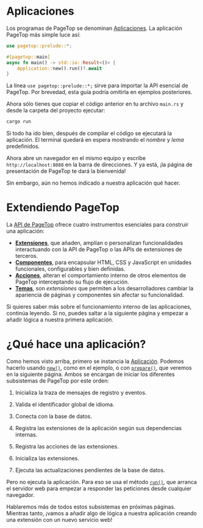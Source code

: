 # Aplicaciones

Los programas de PageTop se denominan [Aplicaciones](https://docs.rs/pagetop/latest/pagetop/app/struct.Application.html). La aplicación PageTop más simple luce así:

```rust
use pagetop::prelude::*;

#[pagetop::main]
async fn main() -> std::io::Result<()> {
    Application::new().run()?.await
}
```

La línea `use pagetop::prelude::*;` sirve para importar la API esencial de PageTop. Por brevedad, esta guía podría omitirla en ejemplos posteriores.

Ahora sólo tienes que copiar el código anterior en tu archivo `main.rs` y desde la carpeta del proyecto ejecutar:

```bash
cargo run
```

Si todo ha ido bien, después de compilar el código se ejecutará la aplicación. El terminal quedará en espera mostrando el *nombre* y *lema* predefinidos.

Ahora abre un navegador en el mismo equipo y escribe `http://localhost:8088` en la barra de direcciones. Y ya está, ¡la página de presentación de PageTop te dará la bienvenida!

Sin embargo, aún no hemos indicado a nuestra aplicación qué hacer.


# Extendiendo PageTop

La [API de PageTop](https://docs.rs/pagetop) ofrece cuatro instrumentos esenciales para construir una aplicación:

  - [**Extensiones**](extensions.md), que añaden, amplían o personalizan funcionalidades interactuando con la API de PageTop o las APIs de extensiones de terceros.
  - [**Componentes**](components.md), para encapsular HTML, CSS y JavaScript en unidades funcionales, configurables y bien definidas.
  - [**Acciones**](actions.md), alteran el comportamiento interno de otros elementos de PageTop interceptando su flujo de ejecución.
  - [**Temas**](themes.md), son *extensiones* que permiten a los desarrolladores cambiar la apariencia de páginas y componentes sin afectar su funcionalidad.

Si quieres saber más sobre el funcionamiento interno de las aplicaciones, continúa leyendo. Si no, puedes saltar a la siguiente página y empezar a añadir lógica a nuestra primera aplicación.


# ¿Qué hace una aplicación?

Como hemos visto arriba, primero se instancia la [Aplicación](https://docs.rs/pagetop/latest/pagetop/app/struct.Application.html). Podemos hacerlo usando [`new()`](https://docs.rs/pagetop/latest/pagetop/app/struct.Application.html#method.new), como en el ejemplo, o con [`prepare()`](https://docs.rs/pagetop/latest/pagetop/app/struct.Application.html#method.prepare), que veremos en la siguiente página. Ambos se encargan de iniciar los diferentes subsistemas de PageTop por este orden:

  1. Inicializa la traza de mensajes de registro y eventos.

  2. Valida el identificador global de idioma.

  3. Conecta con la base de datos.

  4. Registra las extensiones de la aplicación según sus dependencias internas.

  5. Registra las acciones de las extensiones.

  6. Inicializa las extensiones.

  7. Ejecuta las actualizaciones pendientes de la base de datos.

Pero no ejecuta la aplicación. Para eso se usa el método [`run()`](https://docs.rs/pagetop/latest/pagetop/app/struct.Application.html#method.run), que arranca el servidor web para empezar a responder las peticiones desde cualquier navegador.

Hablaremos más de todos estos subsistemas en próximas páginas. Mientras tanto, ¡vamos a añadir algo de lógica a nuestra aplicación creando una extensión con un nuevo servicio web!
